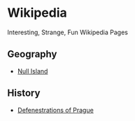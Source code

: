 # Wikipedia
Interesting, Strange, Fun Wikipedia Pages

## Geography
- [Null Island](https://en.wikipedia.org/wiki/Null_Island)

## History
- [Defenestrations of Prague](https://en.wikipedia.org/wiki/Defenestrations_of_Prague)
